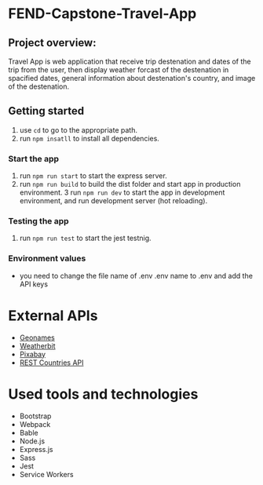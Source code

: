 # FEND-Capstone-Travel-App
## Project overview:
Travel App is web application that receive trip destenation and dates of the trip from the user, then display weather forcast of the destenation in spacified dates, general information about destenation's country, and image of the destenation.

## Getting started
1. use <code>cd</code> to go to the appropriate path.
2. run <code>npm insatll</code> to install all dependencies.
### Start the app
1. run <code>npm run start</code> to start the express server.
2. run <code>npm run build</code> to build the dist folder and start app in production environment.
3 run <code>npm run dev</code> to start the app in development environment, and run development server (hot reloading).
### Testing the app
1. run <code>npm run test</code> to start the jest testnig.

### Environment values
* you need to change the file name of .env .env name to .env
  and add the API keys

# External APIs
  * <a target="_blank" href="http://www.geonames.org/export/web-services.html">Geonames</a>
  * <a target="_blank" href="https://www.weatherbit.io/account/create">Weatherbit</a>
  * <a target="_blank" href="https://pixabay.com/api/docs/">Pixabay</a>
  * <a target="_blank" href="https://restcountries.eu/">REST Countries API</a>




# Used tools and technologies
  * Bootstrap
  * Webpack
  * Bable
  * Node.js
  * Express.js
  * Sass
  * Jest
  * Service Workers
